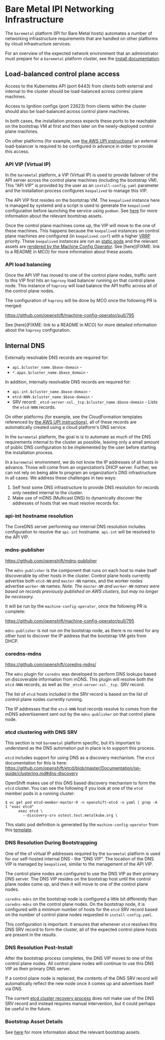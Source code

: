 # Bare Metal IPI Networking Infrastructure

The `baremetal` platform (IPI for Bare Metal hosts) automates a number
of networking infrastructure requirements that are handled on other
platforms by cloud infrastructure services.

For an overview of the expected network environment that an administrator must
prepare for a `baremetal` platform cluster, see the [install
documentation](../../user/metal/install_ipi.md).

## Load-balanced control plane access

Access to the Kubernetes API (port 6443) from clients both external
and internal to the cluster should be load-balanced across control
plane machines.

Access to Ignition configs (port 22623) from clients within the
cluster should also be load-balanced across control plane machines.

In both cases, the installation process expects these ports to be
reachable on the bootstrap VM at first and then later on the
newly-deployed control plane machines.

On other platforms (for example, see [the AWS UPI
instructions](../../user/aws/install_upi.md)) an external
load-balancer is required to be configured in advance in order to
provide this access.

### API VIP (Virtual IP)

In the `baremetal` platform, a VIP (Virtual IP) is used to provide
failover of the API server across the control plane machines
(including the bootstrap VM). This "API VIP" is provided by the user
as an `install-config.yaml` parameter and the installation process
configures `keepalived` to manage this VIP.

The API VIP first resides on the bootstrap VM. The `keepalived`
instance here is managed by systemd and a script is used to generate
the `keepalived` configuration before launching the service using
`podman`. See [here](../../../data/data/bootstrap/baremetal/README.md)
for more information about the relevant bootstrap assets.

Once the control plane machines come up, the VIP will move to the one
of these machines. This happens because the `keepalived` instances on
control plane machines are configured (in `keepalived.conf`) with a
higher
[VRRP](https://en.wikipedia.org/wiki/Virtual_Router_Redundancy_Protocol)
priority. These `keepalived` instances are run as [static
pods](https://kubernetes.io/docs/tasks/administer-cluster/static-pod/)
and the relevant assets are [rendered by the Machine Config
Operator](https://github.com/openshift/machine-config-operator/pull/795). See
[here](FIXME: link to a README in MCO) for more information about
these assets.

### API load balancing

Once the API VIP has moved to one of the control plane nodes, traffic sent to
this VIP first hits an `haproxy` load balancer running on that control plane
node.  This instance of `haproxy` will load balance the API traffic across all
of the control plane nodes.

The configuration of `haproxy` will be done by MCO once the following PR is
merged:

https://github.com/openshift/machine-config-operator/pull/795

See [here](FIXME: link to a README in MCO) for more detailed information about
the `haproxy` configuration.

## Internal DNS

Externally resolvable DNS records are required for:

* `api.$cluster_name.$base-domain` -
* `*.apps.$cluster_name.$base_domain` -

In addition, internally resolvable DNS records are required for:

* `api-int.$cluster_name.$base-domain` -
* `etcd-NNN.$cluster_name.$base-domain` -
* SRV record: `_etcd-server-ssl._tcp.$cluster_name.$base-domain` - Lists the
  `etcd-NNN` records.

On other platforms (for example, see the CloudFormation templates
referenced by [the AWS UPI
instructions](../../user/aws/install_upi.md)), all of these records
are automatically created using a cloud platform's DNS service.

In the `baremetal` platform, the goal is is to automate as much of the
DNS requirements internal to the cluster as possible, leaving only a
small amount of public DNS configuration to be implemented by the user
before starting the installation process.

In a `baremetal` environment, we do not know the IP addresses of all hosts in
advance.  Those will come from an organization’s DHCP server.  Further, we can
not rely on being able to program an organization’s DNS infrastructure in all
cases.  We address these challenges in two ways:

1. Self host some DNS infrastructure to provide DNS resolution for records only
   needed internal to the cluster.
2. Make use of mDNS (Multicast DNS) to dynamically discover the addresses of
   hosts that we must resolve records for.

### api-int hostname resolution

The CoreDNS server performing our internal DNS resolution includes
configuration to resolve the `api-int` hostname. `api-int` will be resolved to
the API VIP.

### mdns-publisher

https://github.com/openshift/mdns-publisher

The `mdns-publisher` is the component that runs on each host to make itself
discoverable by other hosts in the cluster.  Control plane hosts currently
advertise both `etcd-NN` and `master-NN` names, and the worker nodes advertise
`worker-NN` names.  *Note: The `master-NN` and `worker-NN` names were based on records
previously published on AWS clusters, but may no longer be necessary.*

It will be run by the `machine-config-operator`, once the following PR is
complete:

https://github.com/openshift/machine-config-operator/pull/795

`mdns-publisher` is not run on the bootstrap node, as there is no need for any
other host to discover the IP address that the bootstrap VM gets from DHCP.

### coredns-mdns

https://github.com/openshift/coredns-mdns/

The `mdns` plugin for `coredns` was developed to perform DNS lookups
based on discoverable information from mDNS.  This plugin will resolve both the
`etcd-NNN` records, as well as the `_etcd-server-ssl._tcp.` SRV record.

The list of `etcd` hosts included in the SRV record is based on the list of
control plane nodes currently running.

The IP addresses that the `etcd-NNN` host records resolve to comes from the
mDNS advertisement sent out by the `mdns-publisher` on that control plane node.

### etcd clustering with DNS SRV

This section is not `baremetal` platform specific, but it’s important to
understand as the DNS automation put in place is to support this process.

`etcd` includes support for using DNS as a discovery mechanism.  The `etcd`
documentation for this is here: https://github.com/openshift/etcd/blob/master/Documentation/op-guide/clustering.md#dns-discovery

OpenShift makes use of this DNS based discovery mechanism to form the `etcd`
cluster.  You can see the following if you look at one of the `etcd` member
pods in a running cluster:

```
$ oc get pod etcd-member-master-0 -n openshift-etcd -o yaml | grep -A 1 "exec etcd"
      exec etcd \
        --discovery-srv ostest.test.metalkube.org \
```

This static pod definition is generated by the `machine-config-operator` from
this [template](https://github.com/openshift/machine-config-operator/blob/master/templates/master/00-master/_base/files/etc-kubernetes-manifests-etcd-member.yaml).

### DNS Resolution During Bootstrapping

One of the of virtual IP addresses required by the `baremetal` platform is used
for our self-hosted internal DNS - the “DNS VIP”.  The location of the DNS VIP
is managed by `keepalived`, similar to the management of the API VIP.

The control plane nodes are configured to use the DNS VIP as their primary DNS
server.  The DNS VIP resides on the bootstrap host until the control plane
nodes come up, and then it will move to one of the control plane nodes.

`coredns-mdns` on the bootstrap node is configured a little bit differently
than `coredns-mdns` on the control plane nodes.  On the bootstrap node, it is
configured with a minimum number of hosts for the `etcd` SRV record based on
the number of control plane nodes requested in `install-config.yaml`.

This configuration is important.  It ensures that whenever `etcd` resolves this
DNS SRV record to form the cluster, all of the expected control plane hosts are
present in the results.

### DNS Resolution Post-Install

After the bootstrap process completes, the DNS VIP moves to one of the control
plane nodes.  All control plane nodes will continue to use this DNS VIP as
their primary DNS server.

If a control plane node is replaced, the contents of the DNS SRV record will
automatically reflect the new node once it comes up and advertises itself via
DNS.

The current [etcd cluster recovery process](TODO-link?) does not make use of
the DNS SRV record and instead requires manual intervention, but it could
perhaps be useful in the future.

### Bootstrap Asset Details

See [here](../../../data/data/bootstrap/baremetal/README.md)
for more information about the relevant bootstrap assets.
